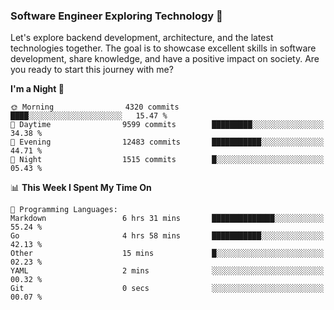 ### Software Engineer Exploring Technology 🚀 

Let's explore backend development, architecture, and the latest technologies together. The goal is to showcase excellent skills in software development, share knowledge, and have a positive impact on society. Are you ready to start this journey with me?

<!--START_SECTION:waka-->
**I'm a Night 🦉** 

```text
🌞 Morning                4320 commits        ████░░░░░░░░░░░░░░░░░░░░░   15.47 % 
🌆 Daytime                9599 commits        █████████░░░░░░░░░░░░░░░░   34.38 % 
🌃 Evening                12483 commits       ███████████░░░░░░░░░░░░░░   44.71 % 
🌙 Night                  1515 commits        █░░░░░░░░░░░░░░░░░░░░░░░░   05.43 % 
```


📊 **This Week I Spent My Time On** 

```text
💬 Programming Languages: 
Markdown                 6 hrs 31 mins       ██████████████░░░░░░░░░░░   55.24 % 
Go                       4 hrs 58 mins       ███████████░░░░░░░░░░░░░░   42.13 % 
Other                    15 mins             █░░░░░░░░░░░░░░░░░░░░░░░░   02.23 % 
YAML                     2 mins              ░░░░░░░░░░░░░░░░░░░░░░░░░   00.32 % 
Git                      0 secs              ░░░░░░░░░░░░░░░░░░░░░░░░░   00.07 % 
```


<!--END_SECTION:waka-->
